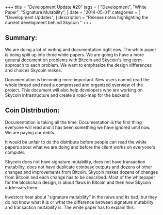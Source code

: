 +++
title = "Development Update #20"
tags = [
    "Development",
    "White Paper",
    "Signature Mutability",
]
date = "2014-05-01"
categories = [
    "Development Updates",
]
description = "Release notes highlighting the current development behind Skycoin  "
+++

## Summary:

We are doing a lot of writing and documentation right now. The white paper is being split up into three white papers. We are going to have a more general document on problems with Bitcoin and Skycoin's long term approach to each problem. We want to emphasize the design differences and choices Skycoin makes.

Documentation is becoming more important. New users cannot read the whole thread and need a compressed and organized overview of the project. This document will also help developers who are working on Skycoin infrastructure and create a road-map for the backend

## Coin Distribution:

Documentation is taking all the time. Documentation is the first thing everyone will read and it has been something we have ignored until now. We are paying our debts.

It would be unfair to do the distribute before people can read the white papers about what we are doing and before the client works on everyone's computer.

Skycoin does not have signature mutability, does not have transaction mutability, does not have duplicate coinbase outputs and dozens of other changes and improvements from Bitcoin. Skycoin makes dozens of changes from Bitcoin and each change has to be described. Most of the whitepaper for the blockchain design, is about flaws in Bitcoin and then how Skycoin addresses them.

Investors hear about "signature mutability" in the news and its bad, but they do not know what it is or what the difference between signature mutability and transaction mutability is. The white paper has to explain this.
